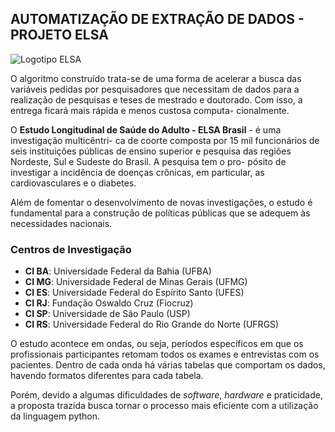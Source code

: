 ## AUTOMATIZAÇÃO DE EXTRAÇÃO DE DADOS - PROJETO ELSA

![Logotipo ELSA](https://www.google.com/imgres?q=projeto%20elsa&imgurl=https%3A%2F%2Fisc.ufba.br%2Fwp-content%2Fuploads%2F2016%2F12%2Felsa70-750.jpg&imgrefurl=https%3A%2F%2Fisc.ufba.br%2Fselecao-de-cadastro-reserva-para-assistente-de-pesquisa-projeto-elsa-brasil%2F&docid=r3451D2ae2jRWM&tbnid=VljTGMGMyFaNmM&vet=12ahUKEwjlx4iAzaqLAxVDDLkGHaglGz4QM3oECHAQAA..i&w=750&h=390&hcb=2&itg=1&ved=2ahUKEwjlx4iAzaqLAxVDDLkGHaglGz4QM3oECHAQAA)

O algoritmo construído trata-se de uma forma de acelerar a busca das variáveis pedidas
por pesquisadores que necessitam de dados para a realização de pesquisas e teses de 
mestrado e doutorado. Com isso, a entrega ficará mais rápida e menos custosa computa-
cionalmente.

O **Estudo Longitudinal de Saúde do Adulto - ELSA Brasil** - é uma investigação multicêntri-
ca de coorte composta por 15 mil funcionários de seis instituições públicas de ensino
superior e pesquisa das regiões Nordeste, Sul e Sudeste do Brasil. A pesquisa tem o pro-
pósito de investigar a incidência de doenças crônicas, em particular, as cardiovasculares
e o diabetes.

Além de fomentar o desenvolvimento de novas investigações, o estudo é fundamental para a
construção de políticas públicas que se adequem às necessidades nacionais.

### Centros de Investigação

* **CI BA**: Universidade Federal da Bahia (UFBA)
* **CI MG**: Universidade Federal de Minas Gerais (UFMG)
* **CI ES**: Universidade Federal do Espírito Santo (UFES)
* **CI RJ**: Fundação Oswaldo Cruz (Fiocruz)
* **CI SP**: Universidade de São Paulo (USP)
* **CI RS**: Universidade Federal do Rio Grande do Norte (UFRGS)

O estudo acontece em ondas, ou seja, períodos específicos em que os profissionais participantes
retomam todos os exames e entrevistas com os pacientes. Dentro de cada onda há várias tabelas que
comportam os dados, havendo formatos diferentes para cada tabela.

Porém, devido a algumas dificuldades de *software*, *hardware* e praticidade, a proposta trazida busca
tornar o processo mais eficiente com a utilização da linguagem python.
